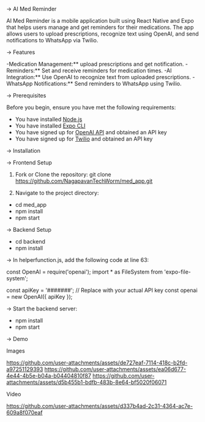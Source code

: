 -> AI Med Reminder

AI Med Reminder is a mobile application built using React Native and Expo that helps users manage and get reminders for their medications. 
The app allows users to upload prescriptions, recognize text using OpenAI, and send notifications to WhatsApp via Twilio.

-> Features

-Medication Management:** upload prescriptions and get notification.
-Reminders:** Set and receive reminders for medication times.
-AI Integration:** Use OpenAI to recognize text from uploaded prescriptions.
-WhatsApp Notifications:** Send reminders to WhatsApp using Twilio.

-> Prerequisites

Before you begin, ensure you have met the following requirements:

- You have installed [Node.js](https://nodejs.org/en/download/)
- You have installed [Expo CLI](https://docs.expo.dev/get-started/installation/)
- You have signed up for [OpenAI API](https://beta.openai.com/signup/) and obtained an API key
- You have signed up for [Twilio](https://www.twilio.com/try-twilio) and obtained an API key




-> Installation

-> Frontend Setup

1. Fork or Clone the repository:
   git clone https://github.com/NagapavanTechWorm/med_app.git

2. Navigate to the project directory:
- cd med_app
- npm install
- npm start



-> Backend Setup
- cd backend
- npm install




-> In helperfunction.js, add the following code at line 63:

const OpenAI = require('openai');
import * as FileSystem from 'expo-file-system';

const apiKey = '#######'; // Replace with your actual API key
const openai = new OpenAI({ apiKey });



-> Start the backend server:
- npm install
- npm start


-> Demo

 Images

https://github.com/user-attachments/assets/de727eaf-7114-418c-b2fd-a97251129393
https://github.com/user-attachments/assets/ea06d677-4e44-4b5e-b04a-b04404810f87
https://github.com/user-attachments/assets/d5b455b1-bdfb-483b-8e64-bf5020f06071

Video

https://github.com/user-attachments/assets/d337b4ad-2c31-4364-ac7e-609a8f070eaf

